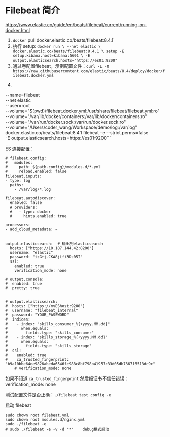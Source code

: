 # Filebeat 简介

https://www.elastic.co/guide/en/beats/filebeat/current/running-on-docker.html


1. `docker` pull docker.elastic.co/beats/filebeat:8.4.1`
2. 执行 setup: ```docker run \
	--net elastic \
	docker.elastic.co/beats/filebeat:8.4.1 \
	setup -E setup.kibana.host=kibana:5601 \
	-E output.elasticsearch.hosts="https://es01:9200"```
3. 通过卷配置filebeat，示例配置文件：`curl -L -O https://raw.githubusercontent.com/elastic/beats/8.4/deploy/docker/filebeat.docker.yml`
4. 
   ```docker run -d \
  --name=filebeat \
  --net elastic \
  --user=root \
  --volume="$(pwd)/filebeat.docker.yml:/usr/share/filebeat/filebeat.yml:ro" \
  --volume="/var/lib/docker/containers:/var/lib/docker/containers:ro" \
  --volume="/var/run/docker.sock:/var/run/docker.sock:ro" \
  --volume="/Users/coder_wang/Workspace/demo/log:/var/log" \
  docker.elastic.co/beats/filebeat:8.4.1 filebeat -e --strict.perms=false \
  -E output.elasticsearch.hosts=https://es01:9200```


ES 连接配置：
```
# filebeat.config:
#   modules:
#     path: ${path.config}/modules.d/*.yml
#     reload.enabled: false
filebeat.inputs:
- type: log
  paths:
    - /var/log/*.log

filebeat.autodiscover:
  enabled: false
  # providers:
  #   - type: docker
  #     hints.enabled: true

processors:
- add_cloud_metadata: ~


output.elasticsearch:  # 输出到elasticsearch
  hosts: ["https://10.187.144.42:8200"]
  username: "elastic"
  password: "izG+j-CKA8jLfi3Ds05I"
  ssl:
    enabled: true
    verification_mode: none

# output.console:
#  enabled: true
#  pretty: true


# output.elasticsearch:
#  hosts: ["https://myEShost:9200"]
#  username: "filebeat_internal"
#  password: "YOUR_PASSWORD" 
#  indices:
#    - index: "skills_consumer_%{+yyyy.MM.dd}"
#      when.equals:
#        fields.type: "skills_consumer"
#    - index: "skills_storage_%{+yyyy.MM.dd}"
#      when.equals:
#        fields.type: "skills_storage"
#  ssl:
#    enabled: true
#    ca_trusted_fingerprint: "b9a10bbe64ee9826abeda6546fc988c8bf798b41957c33d05db736716513dc9c"
    # verification_mode: none 
```
如果不知道 `ca_trusted_fingerprint` 然后报证书不信任错误：verification_mode: none 


测试配置文件是否正确：`./filebeat test config -e`

启动 filebeat 
```
sudo chown root filebeat.yml 
sudo chown root modules.d/nginx.yml 
sudo ./filebeat -e
# sudo ./filebeat -e -v -d '*'    debug模式启动
```